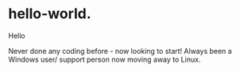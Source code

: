 # hello-world.

Hello 

Never done any coding before - now looking to start! Always been a Windows user/ support person now moving away to Linux.
